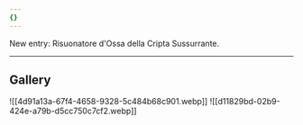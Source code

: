 ```yaml
---
{}
---
```


New entry: Risuonatore d'Ossa della Cripta Sussurrante.

---
## Gallery
![[4d91a13a-67f4-4658-9328-5c484b68c901.webp]]
![[d11829bd-02b9-424e-a79b-d5cc750c7cf2.webp]]